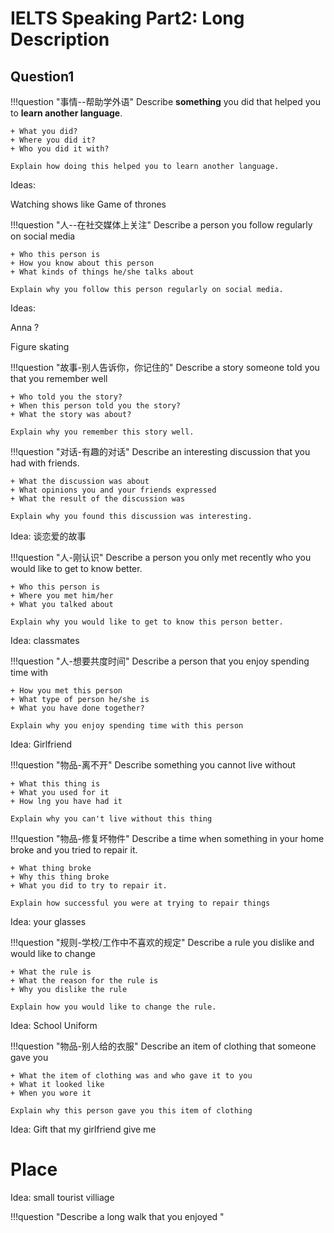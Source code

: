 # IELTS Speaking Part2: Long Description

## Question1

!!!question "事情--帮助学外语"
    Describe **something** you did that helped you to **learn another language**.
    
    + What you did?
    + Where you did it?
    + Who you did it with?

    Explain how doing this helped you to learn another language.

Ideas: 

Watching shows like Game of thrones

!!!question "人--在社交媒体上关注"
    Describe a person you follow regularly on social media

    + Who this person is
    + How you know about this person
    + What kinds of things he/she talks about

    Explain why you follow this person regularly on social media.

Ideas: 

Anna ?

Figure skating

!!!question "故事-别人告诉你，你记住的"
    Describe a story someone told you that you remember well

    + Who told you the story?
    + When this person told you the story?
    + What the story was about?

    Explain why you remember this story well.

!!!question "对话-有趣的对话"
    Describe an interesting discussion that you had with friends.
    
    + What the discussion was about 
    + What opinions you and your friends expressed
    + What the result of the discussion was

    Explain why you found this discussion was interesting.

Idea: 谈恋爱的故事


!!!question "人-刚认识"
    Describe a person you only met recently who you would like to get to know better.

    + Who this person is
    + Where you met him/her
    + What you talked about

    Explain why you would like to get to know this person better.

Idea: classmates

!!!question "人-想要共度时间"
    Describe a person that you enjoy spending time with
    
    + How you met this person 
    + What type of person he/she is
    + What you have done together?

    Explain why you enjoy spending time with this person

Idea: Girlfriend

!!!question "物品-离不开"
    Describe something you cannot live without

    + What this thing is
    + What you used for it
    + How lng you have had it

    Explain why you can't live without this thing

!!!question "物品-修复坏物件"
    Describe a time when something in your home broke and you tried to repair it.

    + What thing broke
    + Why this thing broke 
    + What you did to try to repair it.

    Explain how successful you were at trying to repair things

Idea: your glasses

!!!question "规则-学校/工作中不喜欢的规定"
    Describe a rule you dislike and would like to change 

    + What the rule is 
    + What the reason for the rule is
    + Why you dislike the rule

    Explain how you would like to change the rule.

Idea: School Uniform

!!!question "物品-别人给的衣服"
    Describe an item of clothing that someone gave you 

    + What the item of clothing was and who gave it to you
    + What it looked like
    + When you wore it

    Explain why this person gave you this item of clothing

Idea: Gift that my girlfriend give me

# Place

Idea: small tourist villiage 

!!!question "Describe a long walk that you enjoyed "